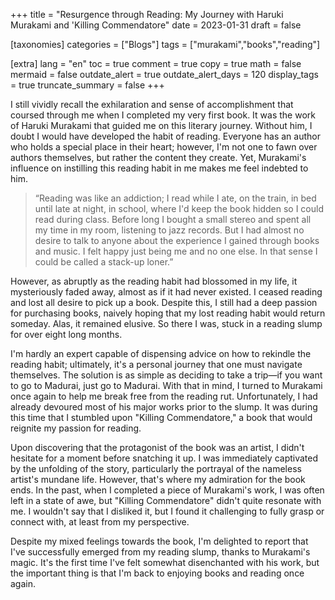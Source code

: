 +++
title = "Resurgence through Reading: My Journey with Haruki Murakami and 'Killing Commendatore"
date = 2023-01-31
draft = false 

[taxonomies]
categories = ["Blogs"]
tags = ["murakami","books","reading"]

[extra]
lang = "en"
toc = true
comment = true
copy = true
math = false
mermaid = false
outdate_alert = true
outdate_alert_days = 120
display_tags = true
truncate_summary = false
+++

I still vividly recall the exhilaration and sense of accomplishment that coursed through me when I completed my very first book. It was the work of Haruki Murakami that guided me on this literary journey. Without him, I doubt I would have developed the habit of reading. Everyone has an author who holds a special place in their heart; however, I'm not one to fawn over authors themselves, but rather the content they create. Yet, Murakami's influence on instilling this reading habit in me makes me feel indebted to him.

<blockquote>
“Reading was like an addiction; I read while I ate, on the train, in bed until late at night, in school, where I'd keep the book hidden so I could read during class. Before long I bought a small stereo and spent all my time in my room, listening to jazz records. But I had almost no desire to talk to anyone about the experience I gained through books and music. I felt happy just being me and no one else. In that sense I could be called a stack-up loner.”
</blockquote>
However, as abruptly as the reading habit had blossomed in my life, it mysteriously faded away, almost as if it had never existed. I ceased reading and lost all desire to pick up a book. Despite this, I still had a deep passion for purchasing books, naively hoping that my lost reading habit would return someday. Alas, it remained elusive. So there I was, stuck in a reading slump for over eight long months.

I'm hardly an expert capable of dispensing advice on how to rekindle the reading habit; ultimately, it's a personal journey that one must navigate themselves. The solution is as simple as deciding to take a trip—if you want to go to Madurai, just go to Madurai. With that in mind, I turned to Murakami once again to help me break free from the reading rut. Unfortunately, I had already devoured most of his major works prior to the slump. It was during this time that I stumbled upon "Killing Commendatore," a book that would reignite my passion for reading.

Upon discovering that the protagonist of the book was an artist, I didn't hesitate for a moment before snatching it up. I was immediately captivated by the unfolding of the story, particularly the portrayal of the nameless artist's mundane life. However, that's where my admiration for the book ends. In the past, when I completed a piece of Murakami's work, I was often left in a state of awe, but "Killing Commendatore" didn't quite resonate with me. I wouldn't say that I disliked it, but I found it challenging to fully grasp or connect with, at least from my perspective.

Despite my mixed feelings towards the book, I'm delighted to report that I've successfully emerged from my reading slump, thanks to Murakami's magic. It's the first time I've felt somewhat disenchanted with his work, but the important thing is that I'm back to enjoying books and reading once again.
